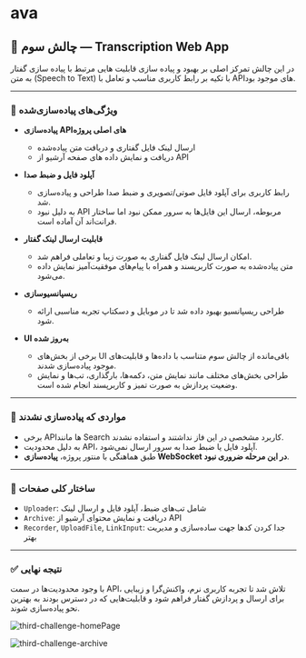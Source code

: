 # ava

## 💬 چالش سوم — Transcription Web App

در این چالش تمرکز اصلی بر بهبود و پیاده‌ سازی قابلیت‌ هایی مرتبط با پیاده‌ سازی گفتار به متن (Speech to Text) با تکیه بر رابط کاربری مناسب و تعامل با APIهای موجود بود.

---

### 🚀 ویژگی‌های پیاده‌سازی‌شده

- **پیاده‌سازی APIهای اصلی پروژه**
  - ارسال لینک فایل گفتاری و دریافت متن پیاده‌شده
  - دریافت و نمایش داده‌ های صفحه آرشیو از API

- **آپلود فایل و ضبط صدا**
  - رابط کاربری برای آپلود فایل صوتی/تصویری و ضبط صدا طراحی و پیاده‌سازی شد.
  - به دلیل نبود API مربوطه، ارسال این فایل‌ها به سرور ممکن نبود اما ساختار فرانت‌اند آن آماده است.

- **قابلیت ارسال لینک گفتار**
  - امکان ارسال لینک فایل گفتاری به صورت زیبا و تعاملی فراهم شد.
  - متن پیاده‌شده به صورت کاربرپسند و همراه با پیام‌های موفقیت‌آمیز نمایش داده می‌شود.

- **ریسپانسیو‌سازی**
  - طراحی ریسپانسیو بهبود داده شد تا در موبایل و دسکتاپ تجربه مناسبی ارائه شود.

- **UI به‌روز شده**
  - برخی از بخش‌های UI باقی‌مانده از چالش سوم متناسب با داده‌ها و قابلیت‌های موجود پیاده‌سازی شدند.
  - طراحی بخش‌های مختلف مانند نمایش متن، دکمه‌ها، بارگذاری، تب‌ها و نمایش وضعیت پردازش به صورت تمیز و کاربرپسند انجام شده است.

---

### 🛑 مواردی که پیاده‌سازی نشدند

- برخی APIها مانند Search کاربرد مشخصی در این فاز نداشتند و استفاده نشدند.
- به دلیل محدودیت API، آپلود فایل یا ضبط صدا به سرور ارسال نمی‌شود.
- طبق هماهنگی با منتور پروژه، **پیاده‌سازی WebSocket در این مرحله ضروری نبود**.

---

### 📁 ساختار کلی صفحات

- `Uploader`: شامل تب‌های ضبط، آپلود فایل و ارسال لینک
- `Archive`: دریافت و نمایش محتوای آرشیو از API
- `Recorder`, `UploadFile`, `LinkInput`: جدا کردن کدها جهت ساده‌سازی و مدیریت بهتر

---

### ✅ نتیجه نهایی

با وجود محدودیت‌ها در سمت API، تلاش شد تا تجربه کاربری نرم، واکنش‌گرا و زیبایی برای ارسال و پردازش گفتار فراهم شود و قابلیت‌هایی که در دسترس بودند به بهترین نحو پیاده‌سازی شوند.


![third-challenge-homePage](https://github.com/user-attachments/assets/234daccd-8520-4ed1-8cf6-41fd80b88f67)

![third-challenge-archive](https://github.com/user-attachments/assets/35f422b4-f981-4d55-81be-81d2f1f32cfb)

